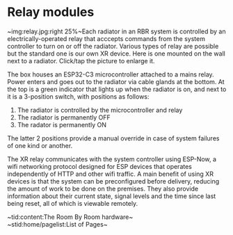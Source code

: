 # Relay modules #

~img:relay.jpg:right 25%~Each radiator in an RBR system is controlled by an electrically-operated relay that acccepts commands from the system controller to turn on or off the radiator. Various types of relay are possible but the standard one is our own XR device. Here is one mounted on the wall next to a radiator. Click/tap the picture to enlarge it.

The box houses an ESP32-C3 microcontroller attached to a mains relay. Power enters and goes out to the radiator via cable glands at the bottom. At the top is a green indicator that lights up when the radiator is on, and next to it is a 3-position switch, with positions as follows:

 1. The radiator is controlled by the microcontroller and relay
 1. The radiator is permanently OFF
 1. The radator is permanently ON

The latter 2 positions provide a manual override in case of system failures of one kind or another.

The XR relay communicates with the system controller using ESP-Now, a wifi networking protocol designed for ESP devices that operates independently of HTTP and other wifi traffic. A main benefit of using XR devices is that the system can be preconfigured before delivery, reducing the amount of work to be done on the premises. They also provide information about their current state, signal levels and the time since last being reset, all of which is viewable remotely.

~tid:content:The Room By Room hardware~  
~stid:home/pagelist:List of Pages~
